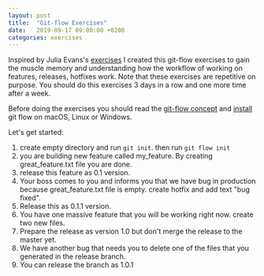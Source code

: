 ```yaml
---
layout: post
title:  "Git-flow Exercises"
date:   2019-09-17 09:00:00 +0200
categories: exercises
---
```


Inspired by Julia Evans's [exercises](https://jvns.ca/blog/2019/08/27/curl-exercises/) I created this git-flow exercises to gain the muscle memory and understanding how the workflow of working on features, releases, hotfixes work. Note that these exercises are repetitive on purpose. You should do this exercises 3 days in a row and one more time after a week.

Before doing the exercises you should read the [git-flow concept](https://nvie.com/posts/a-successful-git-branching-model/) and [install](https://danielkummer.github.io/git-flow-cheatsheet/) git flow on macOS, Linux or Windows.

Let's get started:

1. create empty directory and run `git init`. then run `git flow init`
2. you are building new feature called my_feature. By creating great_feature.txt file you are done.
3. release this feature as 0.1 version.
4. Your boss comes to you and informs you that we have bug in production because great_feature.txt file is empty. create hotfix and add text "bug fixed".
5. Release this as 0.1.1 version.
6. You have one massive feature that you will be working right now. create two new files.
7. Prepare the release as version 1.0 but don't merge the release to the master yet.
8. We have another bug that needs you to delete one of the files that you generated in the release branch.
9. You can release the branch as 1.0.1
